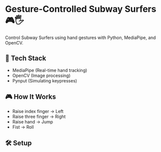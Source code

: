 # Gesture-Controlled Subway Surfers 🎮🖐️

Control Subway Surfers using hand gestures with Python, MediaPipe, and OpenCV.

## 🔧 Tech Stack
- MediaPipe (Real-time hand tracking)
- OpenCV (Image processing)
- Pynput (Simulating keypresses)

## 🎮 How It Works
- Raise index finger -> Left
- Raise three finger -> Right
- Raise hand -> Jump  
- Fist -> Roll  

## 🛠️ Setup
```bash
